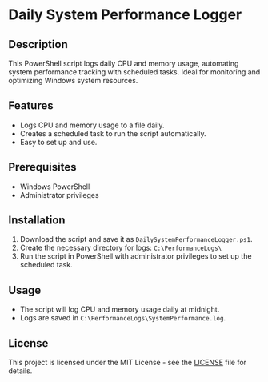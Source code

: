 # Daily System Performance Logger

## Description
This PowerShell script logs daily CPU and memory usage, automating system performance tracking with scheduled tasks. Ideal for monitoring and optimizing Windows system resources.

## Features
- Logs CPU and memory usage to a file daily.
- Creates a scheduled task to run the script automatically.
- Easy to set up and use.

## Prerequisites
- Windows PowerShell
- Administrator privileges

## Installation
1. Download the script and save it as `DailySystemPerformanceLogger.ps1`.
2. Create the necessary directory for logs: `C:\PerformanceLogs\`
3. Run the script in PowerShell with administrator privileges to set up the scheduled task.

## Usage
- The script will log CPU and memory usage daily at midnight.
- Logs are saved in `C:\PerformanceLogs\SystemPerformance.log`.

## License
This project is licensed under the MIT License - see the [LICENSE](LICENSE) file for details.